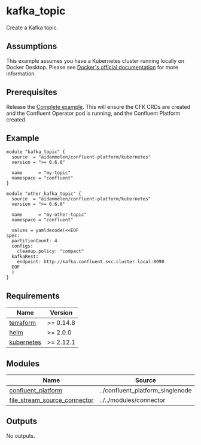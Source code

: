 # kafka_topic

Create a Kafka topic.

## Assumptions

This example assumes you have a Kubernetes cluster running locally on Docker Desktop. Please see [Docker's official documentation](https://docs.docker.com/desktop/kubernetes/) for more information.

## Prerequisites

Release the [Complete example](https://github.com/aidanmelen/terraform-kubernetes-confluent-platform/tree/main/examples/complete). This will ensure the CFK CRDs are created and the Confluent Operator pod is running, and the Confluent Platform created.

<!-- BEGINNING OF PRE-COMMIT-TERRAFORM DOCS HOOK -->

## Example

```hcl
module "kafka_topic" {
  source  = "aidanmelen/confluent-platform/kubernetes"
  version = ">= 0.6.0"

  name      = "my-topic"
  namespace = "confluent"
}

module "other_kafka_topic" {
  source  = "aidanmelen/confluent-platform/kubernetes"
  version = ">= 0.6.0"

  name      = "my-other-topic"
  namespace = "confluent"

  values = yamldecode(<<EOF
spec:
  partitionCount: 4
  configs:
    cleanup.policy: "compact"
  kafkaRest:
    endpoint: http://kafka.confluent.svc.cluster.local:8090
  EOF
  )
}
```

## Requirements

| Name | Version |
|------|---------|
| <a name="requirement_terraform"></a> [terraform](#requirement\_terraform) | >= 0.14.8 |
| <a name="requirement_helm"></a> [helm](#requirement\_helm) | >= 2.0.0 |
| <a name="requirement_kubernetes"></a> [kubernetes](#requirement\_kubernetes) | >= 2.12.1 |
## Modules

| Name | Source | Version |
|------|--------|---------|
| <a name="module_confluent_platform"></a> [confluent\_platform](#module\_confluent\_platform) | ../confluent_platform_singlenode | n/a |
| <a name="module_file_stream_source_connector"></a> [file\_stream\_source\_connector](#module\_file\_stream\_source\_connector) | ../../modules/connector | n/a |
## Outputs

No outputs.
<!-- END OF PRE-COMMIT-TERRAFORM DOCS HOOK -->
